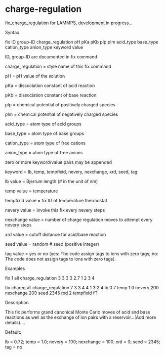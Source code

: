 # charge-regulation
fix_charge_regulation for LAMMPS, development in progress...

Syntax

fix ID group-ID charge_regulation pH pKa pKb pIp pIm acid_type base_type cation_type anion_type keyword value

ID, group-ID are documented in fix command

charge_regulation = style name of this fix command

pH = pH value of the solution 

pKa = dissociation constant of acid reaction 

pKb = dissociation constant of base reaction

pIp = chemical potential of positively charged species

pIm = chemical potential of negatively charged species

acid_type = atom type of acid groups

base_type = atom type of base groups

cation_type = atom type of free cations

anion_type = atom type of free anions

zero or more keyword/value pairs may be appended

keyword = lb, temp, tempfixid, nevery, nexchange, xrd, seed, tag

lb value = Bjerrum length (# in the unit of nm)

temp value = temperature 

tempfixid value = fix ID of temperature thermostat

nevery value = invoke this fix every nevery steps

nexchange value = number of charge regulation moves to attempt every nevery steps

xrd value = cutoff distance for acid/base reaction

seed value = random # seed (positive integer)

tag value = yes or no (yes: The code assign tags to ions with zero tags; no: The code does not assign tags to ions with zero tags).

Examples

fix 1 all charge_regulation 3 3 3 3 2.7 1 2 3 4 

fix chareg all charge_regulation 7 3 3 4 4 1 3 2 4 lb 0.7 temp 1.0 nevery 200 nexchange 200 seed 2345 rxd 2 tempfixid fT

Description

This fix performs grand canonical Monte Carlo moves of acid and base reactions as well as the exchange of ion pairs with a reservoir…(Add more details)….

Default:

lb = 0.72; temp = 1.0; nevery = 100; nexchange = 100; xrd = 0; seed = 2345; tag = no
